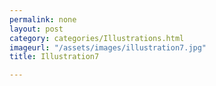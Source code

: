 ```yaml
---
permalink: none
layout: post
category: categories/Illustrations.html
imageurl: "/assets/images/illustration7.jpg"
title: Illustration7

---
```

